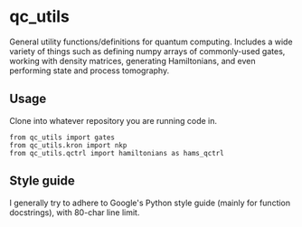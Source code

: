 # qc_utils
General utility functions/definitions for quantum computing. Includes a wide variety of things such as defining numpy arrays of commonly-used gates, working with density matrices, generating Hamiltonians, and even performing state and process tomography.
## Usage

Clone into whatever repository you are running code in.

```
from qc_utils import gates
from qc_utils.kron import nkp
from qc_utils.qctrl import hamiltonians as hams_qctrl
```

## Style guide
I generally try to adhere to Google's Python style guide (mainly for function docstrings), with 80-char line limit.